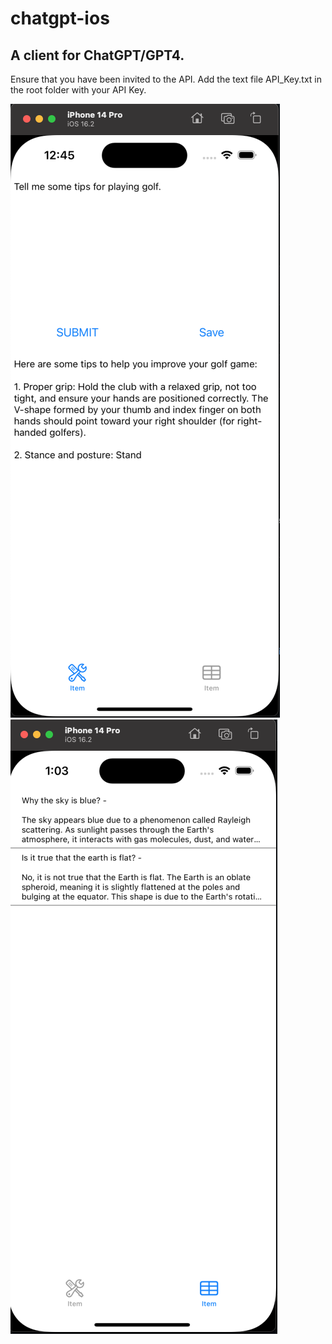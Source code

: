 # chatgpt-ios
## A client for ChatGPT/GPT4.

Ensure that you have been invited to the API.
Add the text file API_Key.txt in the root folder with your API Key.

![screenshot](screenshot.png)
![screenshot2](screenshot2.png)
